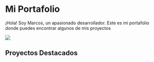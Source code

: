# Mi Portafolio

¡Hola! Soy Marcos, un apasionado desarrollador. Este es mi portafolio donde puedes encontrar algunos de mis proyectos 

![]([https://drive.google.com/file/d/11lxTwVHgkjAzqVxFOLBol5lHN5oG3fQ6/view?usp=sharing](https://www.canva.com/design/DAFzrADBFCI/t5aiH_HBViPpbWF-uyodxQ/edit?utm_content=DAFzrADBFCI&utm_campaign=designshare&utm_medium=link2&utm_source=sharebutton)https://www.canva.com/design/DAFzrADBFCI/t5aiH_HBViPpbWF-uyodxQ/edit?utm_content=DAFzrADBFCI&utm_campaign=designshare&utm_medium=link2&utm_source=sharebutton)


## Proyectos Destacados
